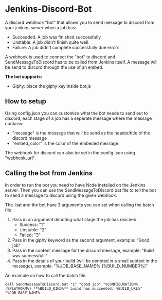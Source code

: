 # Jenkins-Discord-Bot

A discord webhook "bot" that allows you to send message to discord from your jenkins server when a job has:
 - Succeeded: A job was finished successfully
 - Unstable: A job didn't finish quite well.
 - Failure: A job didn't complete successfully due errors.
 
 A webhook is used to connect the "bot" to discord and SendMessageToDiscord has to be called from Jenkins itself.
 A message will be send to discord through the use of an embed.
 
 **The bot supports:**
 - Giphy: place the giphy key inside bot.js
 
 ## How to setup
 Using config.json you can customize what the bot needs to send out to discord, each stage of a job has a seperate message where the message contains:
   - "message" is the message that will be send as the header/title of the discord message
   - "embed_color" is the color of the embeded message
   
The webhook for discord can also be set in the config.json using "webhook_url".

## Calling the bot from Jenkins
In order to run the bot you need to have Node installed on the Jenkins server. Then you can use the SendMessageToDiscord.bat file to 
tell the bot to send a message to discord using the given webhook.

The .bat and the bot have 3 arguments you can set when calling the batch file:
1. Pass in an argument denoting what stage the job has reached: 
    - Success: "1"
    - Unstable: "2"
    - Failed: "3"
2. Pass in the giphy keyword as the second argument, example: "Good job"
3. Pass in the content message for the discord message, example: "Build was successfull!"
4. Pass in the details of your build (will be denoted in a small subtext in the message), example: "%JOB_BASE_NAME% (%BUILD_NUMBER%)"

An example on how to call the batch file:
```Shell
call SendMessageToDiscord.bat "1" "good job" "%CONFIGURATION%(%PLATFORM%) **%BUILD_KIND%** build has succeeded: %BUILD_URL%" "%JOB_BASE_NAME% 
```
 
